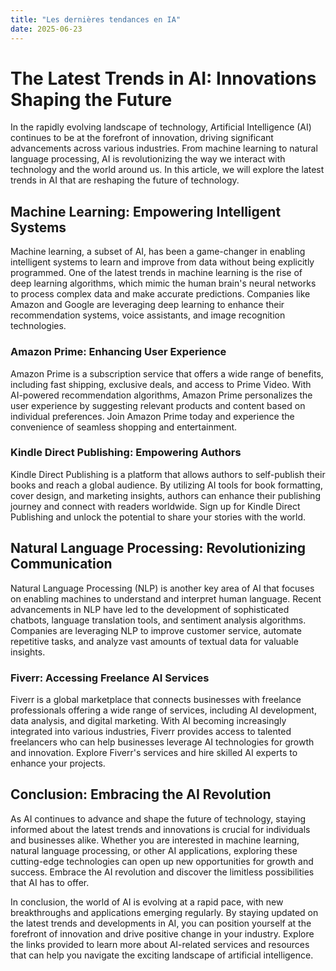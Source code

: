 ```yaml
---
title: "Les dernières tendances en IA"
date: 2025-06-23
---
```


# The Latest Trends in AI: Innovations Shaping the Future

In the rapidly evolving landscape of technology, Artificial Intelligence (AI) continues to be at the forefront of innovation, driving significant advancements across various industries. From machine learning to natural language processing, AI is revolutionizing the way we interact with technology and the world around us. In this article, we will explore the latest trends in AI that are reshaping the future of technology.

## Machine Learning: Empowering Intelligent Systems

Machine learning, a subset of AI, has been a game-changer in enabling intelligent systems to learn and improve from data without being explicitly programmed. One of the latest trends in machine learning is the rise of deep learning algorithms, which mimic the human brain's neural networks to process complex data and make accurate predictions. Companies like Amazon and Google are leveraging deep learning to enhance their recommendation systems, voice assistants, and image recognition technologies.

### Amazon Prime: Enhancing User Experience

Amazon Prime is a subscription service that offers a wide range of benefits, including fast shipping, exclusive deals, and access to Prime Video. With AI-powered recommendation algorithms, Amazon Prime personalizes the user experience by suggesting relevant products and content based on individual preferences. Join Amazon Prime today and experience the convenience of seamless shopping and entertainment.

### Kindle Direct Publishing: Empowering Authors

Kindle Direct Publishing is a platform that allows authors to self-publish their books and reach a global audience. By utilizing AI tools for book formatting, cover design, and marketing insights, authors can enhance their publishing journey and connect with readers worldwide. Sign up for Kindle Direct Publishing and unlock the potential to share your stories with the world.

## Natural Language Processing: Revolutionizing Communication

Natural Language Processing (NLP) is another key area of AI that focuses on enabling machines to understand and interpret human language. Recent advancements in NLP have led to the development of sophisticated chatbots, language translation tools, and sentiment analysis algorithms. Companies are leveraging NLP to improve customer service, automate repetitive tasks, and analyze vast amounts of textual data for valuable insights.

### Fiverr: Accessing Freelance AI Services

Fiverr is a global marketplace that connects businesses with freelance professionals offering a wide range of services, including AI development, data analysis, and digital marketing. With AI becoming increasingly integrated into various industries, Fiverr provides access to talented freelancers who can help businesses leverage AI technologies for growth and innovation. Explore Fiverr's services and hire skilled AI experts to enhance your projects.

## Conclusion: Embracing the AI Revolution

As AI continues to advance and shape the future of technology, staying informed about the latest trends and innovations is crucial for individuals and businesses alike. Whether you are interested in machine learning, natural language processing, or other AI applications, exploring these cutting-edge technologies can open up new opportunities for growth and success. Embrace the AI revolution and discover the limitless possibilities that AI has to offer.

In conclusion, the world of AI is evolving at a rapid pace, with new breakthroughs and applications emerging regularly. By staying updated on the latest trends and developments in AI, you can position yourself at the forefront of innovation and drive positive change in your industry. Explore the links provided to learn more about AI-related services and resources that can help you navigate the exciting landscape of artificial intelligence.